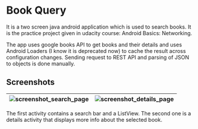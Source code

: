 # Book Query

It is a two screen java android application which is used to search books. It is the practice project given in udacity course: Android Basics: Networking.

The app uses google books API to get books and their details and uses Android Loaders (I know it is deprecated now) to cache the result across configuration changes. Sending request to REST API and parsing of JSON to objects is done manually.

## Screenshots

| ![screenshot_search_page](https://github.com/sDevPrem/BookQuery/assets/130966261/8c0c85f6-56b1-4a40-ad0a-cdaa5dd5fd87) | ![screenshot_details_page](https://github.com/sDevPrem/BookQuery/assets/130966261/0c9abe1f-db29-411d-af0d-83309c2cba3f) |
|------------------------------------------------------------------------------------------------------------------------|-------------------------------------------------------------------------------------------------------------------------|

The first activity contains a search bar and a ListView. The second one is a details activity that displays more info about the selected book.
